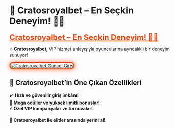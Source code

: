 # 🚀 Cratosroyalbet – En Seçkin Deneyim! 👑💸  

<a href="https://cutt.ly/CratosLink" title="Cratosroyalbet Güncel Giriş" style="color: #ff4500; font-size: 24px; font-weight: bold;">Cratosroyalbet – En Seçkin Deneyim! 👑💸</a>  

🔥 **Cratosroyalbet**, VIP hizmet anlayışıyla oyuncularına ayrıcalıklı bir deneyim sunuyor!  

<a href="https://cutt.ly/CratosLink" title="Cratosroyalbet Güncel Giriş">  
<img src="https://i.ibb.co/BtMhhf6/g-venligiris.jpg" alt="Cratosroyalbet Güncel Giriş" style="max-width: 100%; border: 3px solid #ff4500; border-radius: 15px; box-shadow: 0px 0px 15px rgba(255, 69, 0, 0.8);">  
</a>  

## 🚀 Cratosroyalbet’in Öne Çıkan Özellikleri  
✔️ **Hızlı ve güvenilir giriş imkânı!**  
🎁 **Mega ödüller ve yüksek limitli bonuslar!**  
⚡ **Özel VIP kampanyalar ve turnuvalar!**  

💎 **Cratosroyalbet ile elitler arasında yerini al!**

